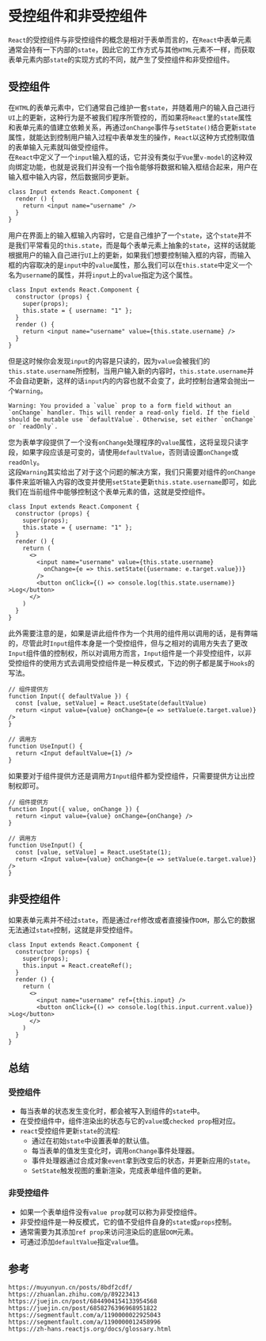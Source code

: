 # 受控组件和非受控组件
`React`的受控组件与非受控组件的概念是相对于表单而言的，在`React`中表单元素通常会持有一下内部的`state`，因此它的工作方式与其他`HTML`元素不一样，而获取表单元素内部`state`的实现方式的不同，就产生了受控组件和非受控组件。

## 受控组件
在`HTML`的表单元素中，它们通常自己维护一套`state`，并随着用户的输入自己进行`UI`上的更新，这种行为是不被我们程序所管控的，而如果将`React`里的`state`属性和表单元素的值建立依赖关系，再通过`onChange`事件与`setState()`结合更新`state`属性，就能达到控制用户输入过程中表单发生的操作，`React`以这种方式控制取值的表单输入元素就叫做受控组件。  
在`React`中定义了一个`input`输入框的话，它并没有类似于`Vue`里`v-model`的这种双向绑定功能，也就是说我们并没有一个指令能够将数据和输入框结合起来，用户在输入框中输入内容，然后数据同步更新。

```
class Input extends React.Component {
  render () {
    return <input name="username" />
  }
}
```

用户在界面上的输入框输入内容时，它是自己维护了一个`state`，这个`state`并不是我们平常看见的`this.state`，而是每个表单元素上抽象的`state`，这样的话就能根据用户的输入自己进行`UI`上的更新，如果我们想要控制输入框的内容，而输入框的内容取决的是`input`中的`value`属性，那么我们可以在`this.state`中定义一个名为`username`的属性，并将`input`上的`value`指定为这个属性。

```
class Input extends React.Component {
  constructor (props) {
    super(props);
    this.state = { username: "1" };
  }
  render () {
    return <input name="username" value={this.state.username} />
  }
}
```
但是这时候你会发现`input`的内容是只读的，因为`value`会被我们的`this.state.username`所控制，当用户输入新的内容时，`this.state.username`并不会自动更新，这样的话`input`内的内容也就不会变了，此时控制台通常会抛出一个`Warning`。

```
Warning: You provided a `value` prop to a form field without an `onChange` handler. This will render a read-only field. If the field should be mutable use `defaultValue`. Otherwise, set either `onChange` or `readOnly`.
```
您为表单字段提供了一个没有`onChange`处理程序的`value`属性，这将呈现只读字段，如果字段应该是可变的，请使用`defaultValue`，否则请设置`onChange`或`readOnly`。  
这段`Warning`其实给出了对于这个问题的解决方案，我们只需要对组件的`onChange`事件来监听输入内容的改变并使用`setState`更新`this.state.username`即可，如此我们在当前组件中能够控制这个表单元素的值，这就是受控组件。

```
class Input extends React.Component {
  constructor (props) {
    super(props);
    this.state = { username: "1" };
  }
  render () {
    return (
      <>
        <input name="username" value={this.state.username} 
          onChange={e => this.setState({username: e.target.value})} 
        />
        <button onClick={() => console.log(this.state.username)} >Log</button>
      </>
    )
  }
}
```

此外需要注意的是，如果是讲此组件作为一个共用的组件用以调用的话，是有弊端的，尽管此时`Input`组件本身是一个受控组件，但与之相对的调用方失去了更改`Input`组件值的控制权，所以对调用方而言，`Input`组件是一个非受控组件，以非受控组件的使用方式去调用受控组件是一种反模式，下边的例子都是属于`Hooks`的写法。

```
// 组件提供方
function Input({ defaultValue }) {
  const [value, setValue] = React.useState(defaultValue)
  return <input value={value} onChange={e => setValue(e.target.value)} />
}

// 调用方
function UseInput() {
  return <Input defaultValue={1} />
}
```

如果要对于组件提供方还是调用方`Input`组件都为受控组件，只需要提供方让出控制权即可。

```
// 组件提供方
function Input({ value, onChange }) {
  return <input value={value} onChange={onChange} />
}

// 调用方
function UseInput() {
  const [value, setValue] = React.useState(1);
  return <Input value={value} onChange={e => setValue(e.target.value)} />
}
```


## 非受控组件
如果表单元素并不经过`state`，而是通过`ref`修改或者直接操作`DOM`，那么它的数据无法通过`state`控制，这就是非受控组件。

```
class Input extends React.Component {
  constructor (props) {
    super(props);
    this.input = React.createRef();
  }
  render () {
    return (
      <>
        <input name="username" ref={this.input} />
        <button onClick={() => console.log(this.input.current.value)} >Log</button>
      </>
    )
  }
}
```

## 总结

### 受控组件
* 每当表单的状态发生变化时，都会被写入到组件的`state`中。
* 在受控组件中，组件渲染出的状态与它的`value`或`checked prop`相对应。
* `react`受控组件更新`state`的流程:
    * 通过在初始`state`中设置表单的默认值。
    * 每当表单的值发生变化时，调用`onChange`事件处理器。
    * 事件处理器通过合成对象`event`拿到改变后的状态，并更新应用的`state`。
    * `SetState`触发视图的重新渲染，完成表单组件值的更新。

### 非受控组件
* 如果一个表单组件没有`value prop`就可以称为非受控组件。
* 非受控组件是一种反模式，它的值不受组件自身的`state`或`props`控制。
* 通常需要为其添加`ref prop`来访问渲染后的底层`DOM`元素。
* 可通过添加`defaultValue`指定`value`值。

## 参考

```
https://muyunyun.cn/posts/8bdf2cdf/
https://zhuanlan.zhihu.com/p/89223413
https://juejin.cn/post/6844904154133954568
https://juejin.cn/post/6858276396968951822
https://segmentfault.com/a/1190000022925043
https://segmentfault.com/a/1190000012458996
https://zh-hans.reactjs.org/docs/glossary.html
```
